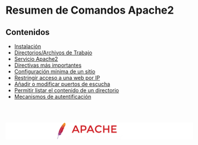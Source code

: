 # Resumen de Comandos Apache2
## Contenidos

- [Instalación](inst.md)
- [Directorios/Archivos de Trabajo](dir.md)
- [Servicio Apache2](servicio.md)
- [Directivas más importantes](directivas.md)
- [Configuración mínima de un sitio](conf.md)
- [Restringir acceso a una web por IP](restr.md)
- [Añadir o modificar puertos de escucha](puertos.md)
- [Permitir listar el contenido de un directorio](listar.md)
- [Mecanismos de autentificación](mecanismos.md)

<br>
<br>

![](images/LogoApache.png)
